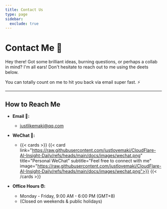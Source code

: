 ```yaml
---
title: Contact Us
type: page
sidebar:
  exclude: true
---
```

# Contact Me 👋

Hey there! Got some brilliant ideas, burning questions, or perhaps a collab in mind? I'm all ears! Don't hesitate to reach out to me using the deets below.

You can totally count on me to hit you back via email super fast. ⚡

---

## **How to Reach Me**

*   **Email 📧:**
    *   [justlikemaki@qq.com](mailto:justlikemaki@qq.com)

*   **WeChat 💬:**
    *   {{< cards >}}
        {{< card link="https://raw.githubusercontent.com/justlovemaki/CloudFlare-AI-Insight-Daily/refs/heads/main/docs/images/wechat.png" title="Personal WeChat" subtitle="Feel free to connect with me" image="https://raw.githubusercontent.com/justlovemaki/CloudFlare-AI-Insight-Daily/refs/heads/main/docs/images/wechat.png">}}
        {{< /cards >}}

*   **Office Hours ⏰:**
    *   Monday - Friday, 9:00 AM - 6:00 PM (GMT+8)
    *   (Closed on weekends & public holidays)